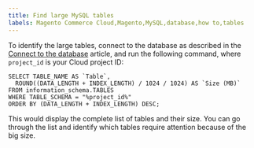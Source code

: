 ```yaml
---
title: Find large MySQL tables
labels: Magento Commerce Cloud,Magento,MySQL,database,how to,tables
---
```


To identify the large tables, connect to the database as described in the [Connect to the database](https://devdocs.magento.com/cloud/project/project-conf-files_services-mysql.html#connect-to-the-database) article, and run the following command, where `` project_id `` is your Cloud project ID: 

<pre><code class="language-mysql">SELECT TABLE_NAME AS `Table`,
  ROUND((DATA_LENGTH + INDEX_LENGTH) / 1024 / 1024) AS `Size (MB)`
FROM information_schema.TABLES
WHERE TABLE_SCHEMA = "%project_id%"
ORDER BY (DATA_LENGTH + INDEX_LENGTH) DESC;
</code></pre>

This would display the complete list of tables and their size. You can go through the list and identify which tables require attention because of the big size. 